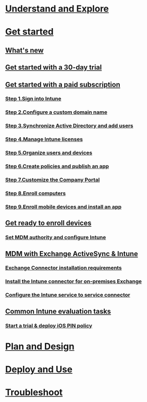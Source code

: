 # [Understand and Explore](ways-to-do-enterprise-mobility.md)

# [Get started](what-s-new-in-microsoft-intune.md)

## [What's new](What-s-new-in-microsoft-intune.md)
## [Get started with a 30-day trial](get-started-with-a-30-day-trial-of-microsoft-intune.md)
## [Get started with a paid subscription](get-started-with-a-paid-subscription-to-microsoft-intune-test.md)
### [Step 1.Sign into Intune](get-started-with-a-paid-subscription-to-microsoft-intune-step-1.md)
### [Step 2.Configure a custom domain name](get-started-with-a-paid-subscription-to-microsoft-intune-step-2.md)
### [Step 3.Synchronize Active Directory and add users](get-started-with-a-paid-subscription-to-microsoft-intune-step-3.md)
### [Step 4.Manage Intune licenses](get-started-with-a-paid-subscription-to-microsoft-intune-step-4.md)
### [Step 5.Organize users and devices](get-started-with-a-paid-subscription-to-microsoft-intune-step-5.md)
### [Step 6.Create policies and publish an app](get-started-with-a-paid-subscription-to-microsoft-intune-step-6.md)
### [Step 7.Customize the Company Portal](get-started-with-a-paid-subscription-to-microsoft-intune-step-7.md)
### [Step 8.Enroll computers](get-started-with-a-paid-subscription-to-microsoft-intune-step-8.md)
### [Step 9.Enroll mobile devices and install an app](get-started-with-a-paid-subscription-to-microsoft-intune-step-9.md)
## [Get ready to enroll devices](get-ready-to-enroll-devices-in-microsoft-intune.md)
### [Set MDM authority and configure Intune](Set-mobile-device-management-authority-and-configure-microsoft-intune.md)
## [MDM with Exchange ActiveSync & Intune](mobile-device-management-with-exchange-activesync-and-microsoft-intune.md)
### [Exchange Connector installation requirements](Intune-Exchange-connector-requirements.md)
### [Install the Intune connector for on-premises Exchange](Intune-on-premises-Exchange-connector.md)
### [Configure the Intune service to service connector](Intune-service-to-service-Exchange-connector.md)
## [Common Intune evaluation tasks](common-microsoft-intune-evaluation-tasks.md)
### [Start a trial & deploy iOS PIN policy](start-a-microsoft-intune-trial-and-deploy-ios-pin-policy.md)

# [Plan and Design](plan-your-user-and-device-groups.md)
# [Deploy and Use](learn-how-to-deploy-a-solution-for-protecting-company-email-and-documents.md)
# [Troubleshoot](how-to-get-support-for-microsoft-intune.md)
